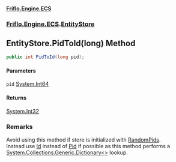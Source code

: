#### [Friflo.Engine.ECS](index.md 'index')
### [Friflo.Engine.ECS](Friflo.Engine.ECS.md 'Friflo.Engine.ECS').[EntityStore](EntityStore.md 'Friflo.Engine.ECS.EntityStore')

## EntityStore.PidToId(long) Method

```csharp
public int PidToId(long pid);
```
#### Parameters

<a name='Friflo.Engine.ECS.EntityStore.PidToId(long).pid'></a>

`pid` [System.Int64](https://docs.microsoft.com/en-us/dotnet/api/System.Int64 'System.Int64')

#### Returns
[System.Int32](https://docs.microsoft.com/en-us/dotnet/api/System.Int32 'System.Int32')

### Remarks
Avoid using this method if store is initialized with [RandomPids](PidType.md#Friflo.Engine.ECS.PidType.RandomPids 'Friflo.Engine.ECS.PidType.RandomPids').<br/>
Instead use [Id](Entity.Id.md 'Friflo.Engine.ECS.Entity.Id') instead of [Pid](Entity.Pid.md 'Friflo.Engine.ECS.Entity.Pid') if possible
as this method performs a [System.Collections.Generic.Dictionary&lt;&gt;](https://docs.microsoft.com/en-us/dotnet/api/System.Collections.Generic.Dictionary-2 'System.Collections.Generic.Dictionary`2') lookup.